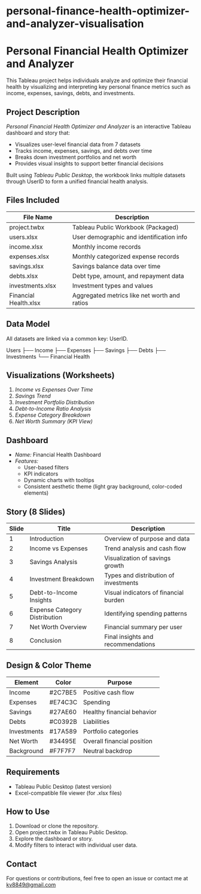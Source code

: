 # personal-finance-health-optimizer-and-analyzer-visualisation

# Personal Financial Health Optimizer and Analyzer

This Tableau project helps individuals analyze and optimize their financial health by visualizing and interpreting key personal finance metrics such as income, expenses, savings, debts, and investments.



## Project Description

*Personal Financial Health Optimizer and Analyzer* is an interactive Tableau dashboard and story that:
- Visualizes user-level financial data from 7 datasets
- Tracks income, expenses, savings, and debts over time
- Breaks down investment portfolios and net worth
- Provides visual insights to support better financial decisions

Built using *Tableau Public Desktop*, the workbook links multiple datasets through UserID to form a unified financial health analysis.



## Files Included

| File Name                | Description                                      |
|--------------------------|--------------------------------------------------|
| project.twbx           | Tableau Public Workbook (Packaged)               |
| users.xlsx             | User demographic and identification info         |
| income.xlsx            | Monthly income records                           |
| expenses.xlsx          | Monthly categorized expense records              |
| savings.xlsx           | Savings balance data over time                   |
| debts.xlsx             | Debt type, amount, and repayment data            |
| investments.xlsx       | Investment types and values                      |
| Financial Health.xlsx  | Aggregated metrics like net worth and ratios     |



## Data Model

All datasets are linked via a common key: UserID.


Users
 ├── Income
 ├── Expenses
 ├── Savings
 ├── Debts
 ├── Investments
 └── Financial Health




## Visualizations (Worksheets)

1. *Income vs Expenses Over Time*
2. *Savings Trend*
3. *Investment Portfolio Distribution*
4. *Debt-to-Income Ratio Analysis*
5. *Expense Category Breakdown*
6. *Net Worth Summary (KPI View)*



## Dashboard

- *Name:* Financial Health Dashboard  
- *Features:*
  - User-based filters
  - KPI indicators
  - Dynamic charts with tooltips
  - Consistent aesthetic theme (light gray background, color-coded elements)



## Story (8 Slides)

| Slide | Title                            | Description                                             |
|-------|----------------------------------|---------------------------------------------------------|
| 1     | Introduction                     | Overview of purpose and data                            |
| 2     | Income vs Expenses               | Trend analysis and cash flow                            |
| 3     | Savings Analysis                 | Visualization of savings growth                         |
| 4     | Investment Breakdown             | Types and distribution of investments                   |
| 5     | Debt-to-Income Insights          | Visual indicators of financial burden                   |
| 6     | Expense Category Distribution    | Identifying spending patterns                           |
| 7     | Net Worth Overview               | Financial summary per user                              |
| 8     | Conclusion                       | Final insights and recommendations                      |



## Design & Color Theme

| Element      | Color     | Purpose                      |
|--------------|-----------|------------------------------|
| Income       | #2C7BE5 | Positive cash flow           |
| Expenses     | #E74C3C | Spending                     |
| Savings      | #27AE60 | Healthy financial behavior   |
| Debts        | #C0392B | Liabilities                  |
| Investments  | #17A589 | Portfolio categories         |
| Net Worth    | #34495E | Overall financial position   |
| Background   | #F7F7F7 | Neutral backdrop             |



## Requirements

- Tableau Public Desktop (latest version)
- Excel-compatible file viewer (for .xlsx files)



## How to Use

1. Download or clone the repository.
2. Open project.twbx in Tableau Public Desktop.
3. Explore the dashboard or story.
4. Modify filters to interact with individual user data.



## Contact

For questions or contributions, feel free to open an issue or contact me at kv8849@gmail.com
